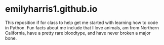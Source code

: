 # emilyharris1.github.io


This reposition if for class to help get me started with learning how to code in Python. Fun facts about me include that I love animals, am from Northern California, have a pretty rare bloodtype, and have never broken a major bone.